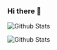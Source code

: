 ### Hi there 👋

![Github Stats](https://github-readme-stats.vercel.app/api?username=jjk4&count_private=true&show_icons=true&theme=onedark)

![Github Stats](https://github-readme-stats.vercel.app/api/top-langs/?username=jjk4&theme=onedark)
<!--
**jjk4/jjk4** is a ✨ _special_ ✨ repository because its `README.md` (this file) appears on your GitHub profile.

Here are some ideas to get you started:

- 🔭 I’m currently working on ...
- 🌱 I’m currently learning ...
- 👯 I’m looking to collaborate on ...
- 🤔 I’m looking for help with ...
- 💬 Ask me about ...
- 📫 How to reach me: ...
- 😄 Pronouns: ...
- ⚡ Fun fact: ...
-->
